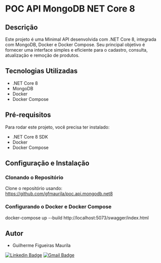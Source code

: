 # POC API MongoDB NET Core 8

## Descrição
Este projeto é uma Minimal API desenvolvida com .NET Core 8, integrada com MongoDB, Docker e Docker Compose. Seu principal objetivo é fornecer uma interface simples e eficiente para o cadastro, consulta, atualização e remoção de produtos.

## Tecnologias Utilizadas
- .NET Core 8
- MongoDB
- Docker
- Docker Compose

## Pré-requisitos
Para rodar este projeto, você precisa ter instalado:
- .NET Core 8 SDK
- Docker
- Docker Compose

## Configuração e Instalação

### Clonando o Repositório
Clone o repositório usando: https://github.com/gfmaurila/poc.api.mongodb.net8

### Configurando o Docker e Docker Compose
docker-compose up --build
http://localhost:5073/swagger/index.html

## Autor

- Guilherme Figueiras Maurila

[![Linkedin Badge](https://img.shields.io/badge/-Guilherme_Figueiras_Maurila-blue?style=flat-square&logo=Linkedin&logoColor=white&link=https://www.linkedin.com/in/guilherme-maurila)](https://www.linkedin.com/in/guilherme-maurila)
[![Gmail Badge](https://img.shields.io/badge/-gfmaurila@gmail.com-c14438?style=flat-square&logo=Gmail&logoColor=white&link=mailto:gfmaurila@gmail.com)](mailto:gfmaurila@gmail.com)

